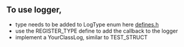 
## To use logger,
- type needs to be added to LogType enum here [defines.h]()
- use the REGISTER_TYPE define to add the callback to the logger
- implement a YourClassLog, similar to TEST_STRUCT
